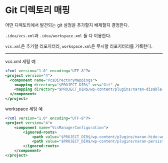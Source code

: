 # Git 디렉토리 매핑

어떤 디렉토리에서 발견되는 git 설정을 추가할지 배제할지 결정한다.

`.idea/vcs.xml`과 `.idea/workspace.xml` 둘 다 이용한다.

`vcs.xml`은 추가할 리포지터리, `workspace.xml`은 무시할 리포지터리를 기록한다.

---

vcs.xml 세팅 예

```xml
<?xml version="1.0" encoding="UTF-8"?>
<project version="4">
  <component name="VcsDirectoryMappings">
    <mapping directory="$PROJECT_DIR$" vcs="Git" />
    <mapping directory="$PROJECT_DIR$/wp-content/plugins/naran-disable-heartbeat" vcs="Git" />
  </component>
</project>
```

workspace 세팅 예

```xml
<?xml version="1.0" encoding="UTF-8"?>
<project version="4">
    <component name="VcsManagerConfiguration">
        <ignored-roots>
            <path value="$PROJECT_DIR$/wp-content/plugins/naran-hide-welcome-guide" />
            <path value="$PROJECT_DIR$/wp-content/plugins/naran-persistent-login" />
        </ignored-roots>
    </component>
</project>
```